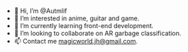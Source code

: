 - 👋 Hi, I’m @Autmlif
- 👀 I’m interested in anime, guitar and game.
- 🌱 I’m currently learning front-end development.
- 💞️ I’m looking to collaborate on AR garbage classification.
- 📫 Contact me magicworld.jh@gmail.com.

<!---
Autmlif/Autmlif is a ✨ special ✨ repository because its `README.md` (this file) appears on your GitHub profile.
You can click the Preview link to take a look at your changes.
--->
